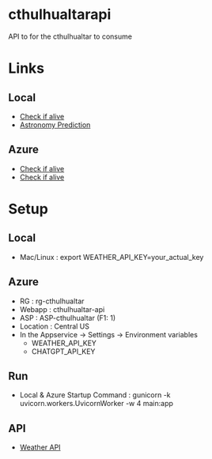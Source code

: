 # cthulhualtarapi
API to for the cthulhualtar to consume

# Links
## Local
- [Check if alive](http://127.0.0.1:8000/api/v1/alive)
- [Astronomy Prediction](http://127.0.0.1:8000/api/v1/astroprediction)
## Azure
- [Check if alive](https://cthulhualtar-api-begvgzh8guerb3ba.centralus-01.azurewebsites.net/api/v1/alive)
- [Check if alive](https://cthulhualtar-api-begvgzh8guerb3ba.centralus-01.azurewebsites.net/api/v1/astroprediction)

# Setup
## Local
- Mac/Linux : export WEATHER_API_KEY=your_actual_key

## Azure
- RG : rg-cthulhualtar
- Webapp : cthulhualtar-api
- ASP : ASP-cthulhualtar (F1: 1)
- Location : Central US 
- In the Appservice -> Settings -> Environment variables
    - WEATHER_API_KEY
    - CHATGPT_API_KEY

## Run
- Local & Azure Startup Command : gunicorn -k uvicorn.workers.UvicornWorker -w 4 main:app

## API
- [Weather API](https://www.weatherapi.com/api-explorer.aspx#astronomy)



